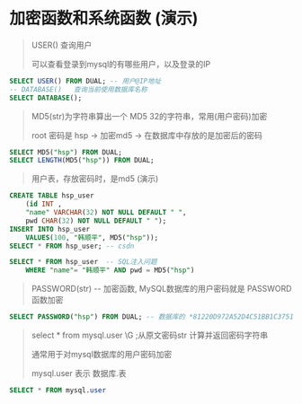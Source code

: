 # 加密函数和系统函数 (演示)

> USER() 查询用户
>
>可以查看登录到mysql的有哪些用户，以及登录的IP
>
```sql
SELECT USER() FROM DUAL; -- 用户@IP地址
-- DATABASE()	查询当前使用数据库名称
SELECT DATABASE();
```

> MD5(str)为字符串算出一个 MD5 32的字符串，常用(用户密码)加密
>
> root 密码是 hsp -> 加密md5 -> 在数据库中存放的是加密后的密码
>
```sql
SELECT MD5("hsp") FROM DUAL;
SELECT LENGTH(MD5("hsp")) FROM DUAL;
```

> 用户表，存放密码时，是md5 (演示)
>
```sql
CREATE TABLE hsp_user
	(id INT , 
	"name" VARCHAR(32) NOT NULL DEFAULT " ", 
	pwd CHAR(32) NOT NULL DEFAULT " ");
INSERT INTO hsp_user 
	VALUES(100, "韩顺平", MD5("hsp"));
SELECT * FROM hsp_user; -- csdn

SELECT * FROM hsp_user  -- SQL注入问题
	WHERE "name"= "韩顺平" AND pwd = MD5("hsp")  
```



>PASSWORD(str) -- 加密函数, MySQL数据库的用户密码就是 PASSWORD函数加密
>
```sql
SELECT PASSWORD("hsp") FROM DUAL; -- 数据库的 *81220D972A52D4C51BB1C37518A2613706220DAC
```

> select * from mysql.user \G ;从原文密码str 计算并返回密码字符串
>
> 通常用于对mysql数据库的用户密码加密
>
> mysql.user 表示 数据库.表 
>
```sql
SELECT * FROM mysql.user
```


